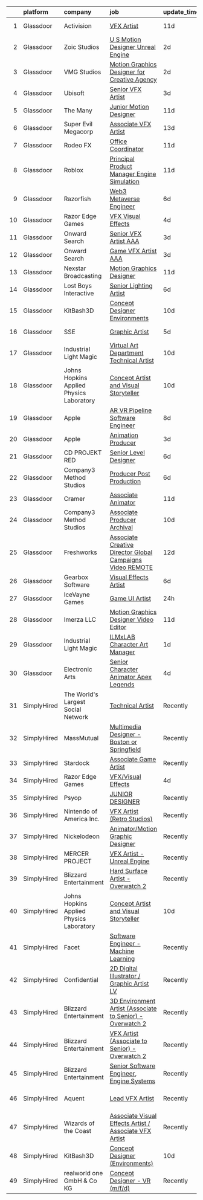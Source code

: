 

|    | platform    | company                                  | job                                                                                                                                                                                                                                                                                                                                                                                                                                                                                                                                                                                                                                                                                                                                                                                                                                                                                                                                                                                                                                                                                                                                                                                                                                                                                                                                                                           | update_time   | location          |
|---:|:------------|:-----------------------------------------|:------------------------------------------------------------------------------------------------------------------------------------------------------------------------------------------------------------------------------------------------------------------------------------------------------------------------------------------------------------------------------------------------------------------------------------------------------------------------------------------------------------------------------------------------------------------------------------------------------------------------------------------------------------------------------------------------------------------------------------------------------------------------------------------------------------------------------------------------------------------------------------------------------------------------------------------------------------------------------------------------------------------------------------------------------------------------------------------------------------------------------------------------------------------------------------------------------------------------------------------------------------------------------------------------------------------------------------------------------------------------------|:--------------|:------------------|
|  1 | Glassdoor   | Activision                               | [VFX Artist](https://www.glassdoor.com/partner/jobListing.htm?pos=114&ao=1136043&s=58&guid=000001821021278384d07d77d1add350&src=GD_JOB_AD&t=SR&vt=w&cs=1_8f9e2c44&cb=1658127984917&jobListingId=1007988235800&jrtk=3-0-1g88229u92ap1001-1g88229uugagu800-f8e423fe4b1b283e-)                                                                                                                                                                                                                                                                                                                                                                                                                                                                                                                                                                                                                                                                                                                                                                                                                                                                                                                                                                                                                                                                                                   | 11d           | Middleton, WI     |
|  2 | Glassdoor   | Zoic Studios                             | [U S  Motion Designer  Unreal Engine ](https://www.glassdoor.com/partner/jobListing.htm?pos=113&ao=1136043&s=58&guid=000001821021278384d07d77d1add350&src=GD_JOB_AD&t=SR&vt=w&ea=1&cs=1_5f701836&cb=1658127984917&jobListingId=1008009244576&jrtk=3-0-1g88229u92ap1001-1g88229uugagu800-4ddf86f2a868187e-)                                                                                                                                                                                                                                                                                                                                                                                                                                                                                                                                                                                                                                                                                                                                                                                                                                                                                                                                                                                                                                                                    | 2d            | Remote            |
|  3 | Glassdoor   | VMG Studios                              | [Motion Graphics Designer for Creative Agency](https://www.glassdoor.com/partner/jobListing.htm?pos=107&ao=1136043&s=58&guid=000001821021278384d07d77d1add350&src=GD_JOB_AD&t=SR&vt=w&ea=1&cs=1_e0ba8afd&cb=1658127984916&jobListingId=1008008367182&jrtk=3-0-1g88229u92ap1001-1g88229uugagu800-42a36b0c18bec50b-)                                                                                                                                                                                                                                                                                                                                                                                                                                                                                                                                                                                                                                                                                                                                                                                                                                                                                                                                                                                                                                                            | 2d            | Bellevue, WA      |
|  4 | Glassdoor   | Ubisoft                                  | [Senior VFX Artist](https://www.glassdoor.com/partner/jobListing.htm?pos=116&ao=1136043&s=58&guid=000001821021278384d07d77d1add350&src=GD_JOB_AD&t=SR&vt=w&cs=1_77d444f5&cb=1658127984917&jobListingId=1008007016826&jrtk=3-0-1g88229u92ap1001-1g88229uugagu800-4daed8aa28aaad6b-)                                                                                                                                                                                                                                                                                                                                                                                                                                                                                                                                                                                                                                                                                                                                                                                                                                                                                                                                                                                                                                                                                            | 3d            | Cary, NC          |
|  5 | Glassdoor   | The Many                                 | [Junior Motion Designer](https://www.glassdoor.com/partner/jobListing.htm?pos=105&ao=1136043&s=58&guid=000001821021278384d07d77d1add350&src=GD_JOB_AD&t=SR&vt=w&cs=1_98209ac0&cb=1658127984916&jobListingId=1007988372593&jrtk=3-0-1g88229u92ap1001-1g88229uugagu800-5516b2d00f8e4e8a-)                                                                                                                                                                                                                                                                                                                                                                                                                                                                                                                                                                                                                                                                                                                                                                                                                                                                                                                                                                                                                                                                                       | 11d           | Los Angeles, CA   |
|  6 | Glassdoor   | Super Evil Megacorp                      | [Associate VFX Artist](https://www.glassdoor.com/partner/jobListing.htm?pos=112&ao=1136043&s=58&guid=000001821021278384d07d77d1add350&src=GD_JOB_AD&t=SR&vt=w&cs=1_09ed50c6&cb=1658127984916&jobListingId=1007982602575&jrtk=3-0-1g88229u92ap1001-1g88229uugagu800-5801e144a67c1d22-)                                                                                                                                                                                                                                                                                                                                                                                                                                                                                                                                                                                                                                                                                                                                                                                                                                                                                                                                                                                                                                                                                         | 13d           | San Mateo, CA     |
|  7 | Glassdoor   | Rodeo FX                                 | [Office Coordinator](https://www.glassdoor.com/partner/jobListing.htm?pos=123&ao=1136043&s=58&guid=000001821021278384d07d77d1add350&src=GD_JOB_AD&t=SR&vt=w&ea=1&cs=1_e66a1e7e&cb=1658127984917&jobListingId=1007988971088&jrtk=3-0-1g88229u92ap1001-1g88229uugagu800-a140d920125e5679-)                                                                                                                                                                                                                                                                                                                                                                                                                                                                                                                                                                                                                                                                                                                                                                                                                                                                                                                                                                                                                                                                                      | 11d           | Los Angeles, CA   |
|  8 | Glassdoor   | Roblox                                   | [Principal Product Manager  Engine Simulation](https://www.glassdoor.com/partner/jobListing.htm?pos=130&ao=1136043&s=58&guid=000001821021278384d07d77d1add350&src=GD_JOB_AD&t=SR&vt=w&cs=1_a6811366&cb=1658127984918&jobListingId=1007987884697&jrtk=3-0-1g88229u92ap1001-1g88229uugagu800-3b7450e5fb449977-)                                                                                                                                                                                                                                                                                                                                                                                                                                                                                                                                                                                                                                                                                                                                                                                                                                                                                                                                                                                                                                                                 | 11d           | San Mateo, CA     |
|  9 | Glassdoor   | Razorfish                                | [Web3 Metaverse Engineer](https://www.glassdoor.com/partner/jobListing.htm?pos=126&ao=1136043&s=58&guid=000001821021278384d07d77d1add350&src=GD_JOB_AD&t=SR&vt=w&ea=1&cs=1_56136609&cb=1658127984918&jobListingId=1007999007023&jrtk=3-0-1g88229u92ap1001-1g88229uugagu800-37130fe9a53d6876-)                                                                                                                                                                                                                                                                                                                                                                                                                                                                                                                                                                                                                                                                                                                                                                                                                                                                                                                                                                                                                                                                                 | 6d            | New York, NY      |
| 10 | Glassdoor   | Razor Edge Games                         | [VFX Visual Effects](https://www.glassdoor.com/partner/jobListing.htm?pos=109&ao=1136043&s=58&guid=000001821021278384d07d77d1add350&src=GD_JOB_AD&t=SR&vt=w&cs=1_52bbcdd2&cb=1658127984916&jobListingId=1008002919278&jrtk=3-0-1g88229u92ap1001-1g88229uugagu800-43c429f9e3d05c00-)                                                                                                                                                                                                                                                                                                                                                                                                                                                                                                                                                                                                                                                                                                                                                                                                                                                                                                                                                                                                                                                                                           | 4d            | Remote            |
| 11 | Glassdoor   | Onward Search                            | [Senior VFX Artist  AAA ](https://www.glassdoor.com/partner/jobListing.htm?pos=103&ao=1110586&s=58&guid=000001821021278384d07d77d1add350&src=GD_JOB_AD&t=SR&vt=w&cs=1_a0a95bfc&cb=1658127984916&jobListingId=1008005502010&cpc=8795CF9063CD573D&jrtk=3-0-1g88229u92ap1001-1g88229uugagu800-a39b3d0b0025f332--6NYlbfkN0B7YoEZZ2QAGDyEGGmBPAUWSHc1Mt3sMCn9FehKcWA3w1hdwjpEweHGJ9uPpOtWDZrC-7lKc0mD8BMycFcRrvzqbDYv2CuZOIYpvsAKBQX73zrT8Or4NjVTRbDJaMWhrrTs_xYJ2kylhrSRs_nt6Ozlgoa9Ea6HAqX8CPf8Z1lK74xByShWV08r8S6C_wlPfw4Xa5aGzXsEKdoxxQRlvztIaNVdhixUs-6PPz2UcmRsilpbioSu4_iFlt6I3bO7GkOk7DMklK07kjs4AByPLoCplqHKIXf6zcBJhMYAUNWmHGuCQzWHiUU-Hrv2-yQcux-XIat4aEsIKUaIPahZoP_GeBvkdj8jfBYv0YsUWHydWsbZ4qtedh-5yS8SrP3eQ03VC_pzrJhuIUMc9jrm6_DxsYLjXTS-Gaf_O_-rrhzHkQRFHgQ_lgr41kk20Lwkx64jusH3VcH04yzSCYC63LEfhtIDKsza-qCe7arPSo3CPD5SE_GULM6kpmR4VtuQ2oNm8L3Jc80v7sMnJ8wJ7iExs6TMJTbFbmfasqWww5qaV4zxRCi-2xYn8d6lx3vQTa23fDnhDp8TtAw6lDLVQJ2iIUr27jDxQlF-wex-LYvFLvqaqIlGmuDTsrR2sQEKAvNzfMATNrttjHAee4-UUsnAROMEZtJ1uKCjlYm5uKPQ_pzSBEe5KICPN6f1NXmJ4YxqPhlujJTHCIjQcSZdWQGkUfZCpDX2beamu4gBa_q_OFmPom1P7DyBwZlV-qfojwUinYVYu4kgjUoELro1-QGxhnruWWATKXB2Oy3h0ejpj5fl0_LRl_B6n6sCgxMozEiq3ksTNF_FSmf385JxdPhVRhzj_eBh1DdC1JBkLARYmvg_ebOOuzclpcyCc_M6AJAdhLFSAT2Kcp5mk-DJG7jQg-5-sGk4gToYpX4noX2FQdXHZig79NXYhAEjD2pWvzM7h7rZic0gbRfJL16pBLs8M_6Ky9Xo1vysgikWAgUW0WODdm6wIbIY) | 3d            | San Ramon, CA     |
| 12 | Glassdoor   | Onward Search                            | [Game VFX Artist  AAA ](https://www.glassdoor.com/partner/jobListing.htm?pos=102&ao=1110586&s=58&guid=000001821021278384d07d77d1add350&src=GD_JOB_AD&t=SR&vt=w&cs=1_89449215&cb=1658127984916&jobListingId=1008006652679&cpc=334ABAF5D42DC775&jrtk=3-0-1g88229u92ap1001-1g88229uugagu800-dfd35a528ec4c9bb--6NYlbfkN0B7YoEZZ2QAGDyEGGmBPAUWSHc1Mt3sMCn9FehKcWA3w1hdwjpEweHGJ9uPpOtWDZopoLlHQzwkaV43RuBz99EI46x9WD7n9Bdj8B7ov2Rm4-EmiDCK7dPYvE4soimDPURH1rbGNmXKk-8D-YCUlRbnfNFq_-XKTkon6HTHTam_3axMwQu4XCMFtnR4OL3wtEZ20iV6ilVnNUPYnrCgM1uo2b1vnQI28DApDmH3nBuBRtMZbMYJcmm43DmdugTah8FsCV36u59ChXtsKo1y0alb5M2L5W_AWYWxOoSTh7O8cRqLdcmLQVge9lh_J7GgBDH3fr0Xce624YDPzuifpqw9tLwEpa8qXcwtzEUinxLNhMt5Uq2nFTT5DbTXb98lFcP65b0Rd9wDMC1NMqfU5gIr_K3ZeGruEdILD1LX6mcsPH2JsSOFp3VlZexusQFqSVlk532pRdH7XrTrkXeq-RBscRNQFeli2AL22EHdUjBuvVvXMnGCbxZ7E7RpM6t1VOgo2xwmE5E7cpeR2gl0v6vzI35ZEAxCpNwOhCJaE1dnKuYHvtNb7AXFof0gzsIQo9Aa3eMLWidJrMOX3irvx4ySHmgagPDqydA4MZ25v7W3VXtSn9Ep7T7KrMSXRas9Y1QdFR-ALqN29lCPvctvkq0s1wBjyMaYZRvOO-MCsd1lykXylV1aFPfNlDrGQZuzRqQyrdjLfy1z3Ie-jGyYSVH-cTHkNj3WIlRMuJqHb2wDt25Z-pS-NilfdOT4eU2-DRe2SYs-ps4Veasb5O61JAa4Na-f6aaqH43nIFUohRRTMtywDWst7leq3Ue5Wbtyv554NfJK17B92TXl88LSNZ49gvq9n0Tb6vpNV7aA7XP_qsNj7qrib-eouBwaf0xxt1AaKASz8jlfoyZdTpyaMALeT0hOW_0cTqrRvSf50sPsoYnkHWtgPjOUZprgT9F7OcdBUqWU_kNHBnV5a7U611_oxV0lVDlpBZkfQIsqcqi_IQ%3D%3D)       | 3d            | Irvine, CA        |
| 13 | Glassdoor   | Nexstar Broadcasting                     | [Motion Graphics Designer](https://www.glassdoor.com/partner/jobListing.htm?pos=124&ao=1136043&s=58&guid=000001821021278384d07d77d1add350&src=GD_JOB_AD&t=SR&vt=w&cs=1_74bde142&cb=1658127984917&jobListingId=1007987890049&jrtk=3-0-1g88229u92ap1001-1g88229uugagu800-645467b4d0a36a75-)                                                                                                                                                                                                                                                                                                                                                                                                                                                                                                                                                                                                                                                                                                                                                                                                                                                                                                                                                                                                                                                                                     | 11d           | Charlotte, NC     |
| 14 | Glassdoor   | Lost Boys Interactive                    | [Senior Lighting Artist](https://www.glassdoor.com/partner/jobListing.htm?pos=122&ao=1136043&s=58&guid=000001821021278384d07d77d1add350&src=GD_JOB_AD&t=SR&vt=w&ea=1&cs=1_7962d8b7&cb=1658127984917&jobListingId=1007997869563&jrtk=3-0-1g88229u92ap1001-1g88229uugagu800-51f467638d738e51-)                                                                                                                                                                                                                                                                                                                                                                                                                                                                                                                                                                                                                                                                                                                                                                                                                                                                                                                                                                                                                                                                                  | 6d            | Remote            |
| 15 | Glassdoor   | KitBash3D                                | [Concept Designer  Environments ](https://www.glassdoor.com/partner/jobListing.htm?pos=104&ao=1136043&s=58&guid=000001821021278384d07d77d1add350&src=GD_JOB_AD&t=SR&vt=w&ea=1&cs=1_dd75f1fb&cb=1658127984916&jobListingId=1007991297272&jrtk=3-0-1g88229u92ap1001-1g88229uugagu800-78377495064bd2eb-)                                                                                                                                                                                                                                                                                                                                                                                                                                                                                                                                                                                                                                                                                                                                                                                                                                                                                                                                                                                                                                                                         | 10d           | Remote            |
| 16 | Glassdoor   | SSE                                      | [Graphic Artist](https://www.glassdoor.com/partner/jobListing.htm?pos=127&ao=1136043&s=58&guid=000001821021278384d07d77d1add350&src=GD_JOB_AD&t=SR&vt=w&ea=1&cs=1_d73fc899&cb=1658127984918&jobListingId=1008001110074&jrtk=3-0-1g88229u92ap1001-1g88229uugagu800-50d7530ccefde205-)                                                                                                                                                                                                                                                                                                                                                                                                                                                                                                                                                                                                                                                                                                                                                                                                                                                                                                                                                                                                                                                                                          | 5d            | Jacksonville, FL  |
| 17 | Glassdoor   | Industrial Light   Magic                 | [Virtual Art Department Technical Artist](https://www.glassdoor.com/partner/jobListing.htm?pos=129&ao=1136043&s=58&guid=000001821021278384d07d77d1add350&src=GD_JOB_AD&t=SR&vt=w&cs=1_8472c3b8&cb=1658127984918&jobListingId=1007989925367&jrtk=3-0-1g88229u92ap1001-1g88229uugagu800-535a33fae180d7a9-)                                                                                                                                                                                                                                                                                                                                                                                                                                                                                                                                                                                                                                                                                                                                                                                                                                                                                                                                                                                                                                                                      | 10d           | San Francisco, CA |
| 18 | Glassdoor   | Johns Hopkins Applied Physics Laboratory | [Concept Artist and Visual Storyteller](https://www.glassdoor.com/partner/jobListing.htm?pos=121&ao=1136043&s=58&guid=000001821021278384d07d77d1add350&src=GD_JOB_AD&t=SR&vt=w&cs=1_3f0b09e3&cb=1658127984917&jobListingId=1007990323575&jrtk=3-0-1g88229u92ap1001-1g88229uugagu800-caf3af526954e90d-)                                                                                                                                                                                                                                                                                                                                                                                                                                                                                                                                                                                                                                                                                                                                                                                                                                                                                                                                                                                                                                                                        | 10d           | Laurel, MD        |
| 19 | Glassdoor   | Apple                                    | [AR VR Pipeline Software Engineer](https://www.glassdoor.com/partner/jobListing.htm?pos=101&ao=1110586&s=58&guid=000001821021278384d07d77d1add350&src=GD_JOB_AD&t=SR&vt=w&cs=1_76342dcf&cb=1658127984915&jobListingId=1007994891471&cpc=F41FEAB56D215062&jrtk=3-0-1g88229u92ap1001-1g88229uugagu800-fc55de529b78aa8f--6NYlbfkN0BvKrLyj5gPmtZO9T8euul8TCxuuKNOtzRJOomxnwSEodTz2Bc-sPZlbtkML8D-m4qO4tenHzNlbzznl9Zovftmt6-Mg1P-NrNJwQV9b7AKhWEtyPHdze1p3up1kuyhCBmYpi4Iic0ExJ4rulqpIM8-RimAb7jpdBuTvtFVnPTld3Y_K6vVeVzQTl6t011VSAk6tUA1k8P5NJHxFcrZhwMD9iZ4U89_Q1alaI1qmszEqdDOTN5QvS0B48PS6CbhCtEhhF-gUJZxhxMoHyPVp8HQWsx1cpU3_5_MbU2JlwbZgvs7o3iJxvWItVaf4MktY-uZGqIh-h7ZcMvGIB_Ad2F4in5bw2_HpMNgpQMoOx7uV45YvOER-Ny8IdvP_HCJW6tv7yNz6-zU3FVEUt-AtH-OWwXDAnhHHVsfPzVXACMRNhM4wElMX2g3MXUoNMMJNgpg2HpUThiiiuaGF_WmF6B_-GIG39xz-2PjIKzJk_D9QDQZMiqkpDIT2-eqWzXIZCxq9YfmrW-f9LiSycHuD13MN5Z7r0qJ8Rxc04fHSzyZwg6EHXGuf_ct4LMSC9Dc7FbiSj1hLprbVXEG2eGCpYXBsWTojnzL_6ILc34-mC9EGNmiX7QgeB121X-gyiRnL_frTyQ1x8vYxjXhTbYNUqWt0Y8E-FX38balTn2pvhqZuE9l4M1mR6rme9HhgVNi2s87aM9WIqNF8HO24D8ELxeq8I_VnfUA7l7PBDsWcYz0E2O4oBVJdBRC4GRs0kLU74gd7ffRBVIG8aidM5FsmwVI1Usg7BOWjn-fh6qslUViz3FXNoWCDwvTK5_9hbb_vooTS5R94CqNfeCPpx6jcDautb7DzbjDYqQc4Qelk2Oe690PfOz8yjwV7D3lQwuojRTDWvNOzFV7UTGkOISaC1xxj5cEzNc59xqFj7BRwqVNyTsVB-38XcVJYVAsYcxD_yEU5Ir2i7odxUUoHh4VEJmu)                        | 8d            | Boulder, CO       |
| 20 | Glassdoor   | Apple                                    | [Animation Producer](https://www.glassdoor.com/partner/jobListing.htm?pos=118&ao=1136043&s=58&guid=000001821021278384d07d77d1add350&src=GD_JOB_AD&t=SR&vt=w&cs=1_e282f722&cb=1658127984917&jobListingId=1008007080856&jrtk=3-0-1g88229u92ap1001-1g88229uugagu800-5deecf1619cb58b1-)                                                                                                                                                                                                                                                                                                                                                                                                                                                                                                                                                                                                                                                                                                                                                                                                                                                                                                                                                                                                                                                                                           | 3d            | Cupertino, CA     |
| 21 | Glassdoor   | CD PROJEKT RED                           | [Senior Level Designer](https://www.glassdoor.com/partner/jobListing.htm?pos=120&ao=1136043&s=58&guid=000001821021278384d07d77d1add350&src=GD_JOB_AD&t=SR&vt=w&ea=1&cs=1_b9c52185&cb=1658127984917&jobListingId=1007999004645&jrtk=3-0-1g88229u92ap1001-1g88229uugagu800-c0adcc9f01b6bb9d-)                                                                                                                                                                                                                                                                                                                                                                                                                                                                                                                                                                                                                                                                                                                                                                                                                                                                                                                                                                                                                                                                                   | 6d            | Boston, MA        |
| 22 | Glassdoor   | Company3 Method Studios                  | [Producer  Post Production](https://www.glassdoor.com/partner/jobListing.htm?pos=111&ao=1136043&s=58&guid=000001821021278384d07d77d1add350&src=GD_JOB_AD&t=SR&vt=w&ea=1&cs=1_3c0869a7&cb=1658127984916&jobListingId=1007998502173&jrtk=3-0-1g88229u92ap1001-1g88229uugagu800-12f392fbeaba1796-)                                                                                                                                                                                                                                                                                                                                                                                                                                                                                                                                                                                                                                                                                                                                                                                                                                                                                                                                                                                                                                                                               | 6d            | New York, NY      |
| 23 | Glassdoor   | Cramer                                   | [Associate Animator](https://www.glassdoor.com/partner/jobListing.htm?pos=115&ao=1136043&s=58&guid=000001821021278384d07d77d1add350&src=GD_JOB_AD&t=SR&vt=w&ea=1&cs=1_afec6423&cb=1658127984917&jobListingId=1007987879014&jrtk=3-0-1g88229u92ap1001-1g88229uugagu800-b93565d935bfe333-)                                                                                                                                                                                                                                                                                                                                                                                                                                                                                                                                                                                                                                                                                                                                                                                                                                                                                                                                                                                                                                                                                      | 11d           | Norwood, MA       |
| 24 | Glassdoor   | Company3 Method Studios                  | [Associate Producer  Archival](https://www.glassdoor.com/partner/jobListing.htm?pos=125&ao=1136043&s=58&guid=000001821021278384d07d77d1add350&src=GD_JOB_AD&t=SR&vt=w&ea=1&cs=1_8f7f8fb6&cb=1658127984918&jobListingId=1007991115470&jrtk=3-0-1g88229u92ap1001-1g88229uugagu800-5fb50d2aeeccedf3-)                                                                                                                                                                                                                                                                                                                                                                                                                                                                                                                                                                                                                                                                                                                                                                                                                                                                                                                                                                                                                                                                            | 10d           | Santa Monica, CA  |
| 25 | Glassdoor   | Freshworks                               | [Associate Creative Director  Global Campaigns   Video  REMOTE ](https://www.glassdoor.com/partner/jobListing.htm?pos=119&ao=1136043&s=58&guid=000001821021278384d07d77d1add350&src=GD_JOB_AD&t=SR&vt=w&ea=1&cs=1_9209b8eb&cb=1658127984917&jobListingId=1007986438175&jrtk=3-0-1g88229u92ap1001-1g88229uugagu800-4d6ad1209c06e99f-)                                                                                                                                                                                                                                                                                                                                                                                                                                                                                                                                                                                                                                                                                                                                                                                                                                                                                                                                                                                                                                          | 12d           | San Mateo, CA     |
| 26 | Glassdoor   | Gearbox Software                         | [Visual Effects Artist](https://www.glassdoor.com/partner/jobListing.htm?pos=106&ao=1136043&s=58&guid=000001821021278384d07d77d1add350&src=GD_JOB_AD&t=SR&vt=w&ea=1&cs=1_1c09e11f&cb=1658127984916&jobListingId=1007998860820&jrtk=3-0-1g88229u92ap1001-1g88229uugagu800-fa056ef69a544c96-)                                                                                                                                                                                                                                                                                                                                                                                                                                                                                                                                                                                                                                                                                                                                                                                                                                                                                                                                                                                                                                                                                   | 6d            | Frisco, TX        |
| 27 | Glassdoor   | IceVayne Games                           | [Game UI Artist](https://www.glassdoor.com/partner/jobListing.htm?pos=110&ao=1136043&s=58&guid=000001821021278384d07d77d1add350&src=GD_JOB_AD&t=SR&vt=w&ea=1&cs=1_24141c4e&cb=1658127984916&jobListingId=1008010939116&jrtk=3-0-1g88229u92ap1001-1g88229uugagu800-a4580d4e6a89142d-)                                                                                                                                                                                                                                                                                                                                                                                                                                                                                                                                                                                                                                                                                                                                                                                                                                                                                                                                                                                                                                                                                          | 24h           | Remote            |
| 28 | Glassdoor   | Imerza  LLC                              | [Motion Graphics Designer Video Editor](https://www.glassdoor.com/partner/jobListing.htm?pos=108&ao=1136043&s=58&guid=000001821021278384d07d77d1add350&src=GD_JOB_AD&t=SR&vt=w&ea=1&cs=1_5e6d64f2&cb=1658127984916&jobListingId=1007987056661&jrtk=3-0-1g88229u92ap1001-1g88229uugagu800-b89d3df5b07892d1-)                                                                                                                                                                                                                                                                                                                                                                                                                                                                                                                                                                                                                                                                                                                                                                                                                                                                                                                                                                                                                                                                   | 11d           | Sarasota, FL      |
| 29 | Glassdoor   | Industrial Light   Magic                 | [ILMxLAB Character Art Manager](https://www.glassdoor.com/partner/jobListing.htm?pos=128&ao=1136043&s=58&guid=000001821021278384d07d77d1add350&src=GD_JOB_AD&t=SR&vt=w&cs=1_cb7018fb&cb=1658127984918&jobListingId=1008009556766&jrtk=3-0-1g88229u92ap1001-1g88229uugagu800-8beafdaaf7c3239a-)                                                                                                                                                                                                                                                                                                                                                                                                                                                                                                                                                                                                                                                                                                                                                                                                                                                                                                                                                                                                                                                                                | 1d            | San Francisco, CA |
| 30 | Glassdoor   | Electronic Arts                          | [Senior Character Animator  Apex Legends ](https://www.glassdoor.com/partner/jobListing.htm?pos=117&ao=1136043&s=58&guid=000001821021278384d07d77d1add350&src=GD_JOB_AD&t=SR&vt=w&cs=1_871a6024&cb=1658127984917&jobListingId=1008003306799&jrtk=3-0-1g88229u92ap1001-1g88229uugagu800-6d89526abe9aca00-)                                                                                                                                                                                                                                                                                                                                                                                                                                                                                                                                                                                                                                                                                                                                                                                                                                                                                                                                                                                                                                                                     | 4d            | Los Angeles, CA   |
| 31 | SimplyHired | The World's Largest Social Network       | [Technical Artist](https://www.simplyhired.com/job/Y2FNoo1uTAcldWV6dQhjK7PuvsJN1U0ikAImFpa5s-XmibWBswR6Dg?q=vfx+designer)                                                                                                                                                                                                                                                                                                                                                                                                                                                                                                                                                                                                                                                                                                                                                                                                                                                                                                                                                                                                                                                                                                                                                                                                                                                     | Recently      | New York, NY      |
| 32 | SimplyHired | MassMutual                               | [Multimedia Designer - Boston or Springfield](https://www.simplyhired.com/job/CcrU9vrSkGHbpIUYgeeXblyTDRVIr4YTMiVQ_qAhle0d3zCaETwMXg?q=vfx+designer)                                                                                                                                                                                                                                                                                                                                                                                                                                                                                                                                                                                                                                                                                                                                                                                                                                                                                                                                                                                                                                                                                                                                                                                                                          | Recently      | Springfield, MA   |
| 33 | SimplyHired | Stardock                                 | [Associate Game Artist](https://www.simplyhired.com/job/W7qNp3of8cn6kTjVZneaLow7hs8i5JRkVDGdJKNTsHCTbcY2t6Cyew?q=vfx+designer)                                                                                                                                                                                                                                                                                                                                                                                                                                                                                                                                                                                                                                                                                                                                                                                                                                                                                                                                                                                                                                                                                                                                                                                                                                                | Recently      | Plymouth, MI      |
| 34 | SimplyHired | Razor Edge Games                         | [VFX/Visual Effects](https://www.simplyhired.com/job/Yl3y34usv8YMyAfSeLFgn1hj4J5uMoRzo8Pp-lYa4Yeozn0WYKil-w?q=vfx+designer)                                                                                                                                                                                                                                                                                                                                                                                                                                                                                                                                                                                                                                                                                                                                                                                                                                                                                                                                                                                                                                                                                                                                                                                                                                                   | 4d            | Remote            |
| 35 | SimplyHired | Psyop                                    | [JUNIOR DESIGNER](https://www.simplyhired.com/job/zSJ2o2OxFVF9AqKa__B93UhQBlvvf_irwOF_5c0XrRg_GvznVO0-KQ?q=vfx+designer)                                                                                                                                                                                                                                                                                                                                                                                                                                                                                                                                                                                                                                                                                                                                                                                                                                                                                                                                                                                                                                                                                                                                                                                                                                                      | Recently      | New York, NY      |
| 36 | SimplyHired | Nintendo of America Inc.                 | [VFX Artist (Retro Studios)](https://www.simplyhired.com/job/68cBZ4AnaX3uJLP_81lfn13A6t8yKts3xr2qIByoC9NGhqKEGg7RRg?q=vfx+designer)                                                                                                                                                                                                                                                                                                                                                                                                                                                                                                                                                                                                                                                                                                                                                                                                                                                                                                                                                                                                                                                                                                                                                                                                                                           | Recently      | Austin, TX        |
| 37 | SimplyHired | Nickelodeon                              | [Animator/Motion Graphic Designer](https://www.simplyhired.com/job/seMENcpah2-lLx56dgQ7If76DlQ4u5bVEykKG1frdKpnuYHo39ut3g?q=vfx+designer)                                                                                                                                                                                                                                                                                                                                                                                                                                                                                                                                                                                                                                                                                                                                                                                                                                                                                                                                                                                                                                                                                                                                                                                                                                     | Recently      | New York, NY      |
| 38 | SimplyHired | MERCER PROJECT                           | [VFX Artist - Unreal Engine](https://www.simplyhired.com/job/2oePjLPnODm44ASH_jfmm99NvQfkSOC48xk2mIXNrjRpGVBiOBzF7Q?q=vfx+designer)                                                                                                                                                                                                                                                                                                                                                                                                                                                                                                                                                                                                                                                                                                                                                                                                                                                                                                                                                                                                                                                                                                                                                                                                                                           | Recently      | Remote            |
| 39 | SimplyHired | Blizzard Entertainment                   | [Hard Surface Artist - Overwatch 2](https://www.simplyhired.com/job/6UbuxcizWm0FGl0VWvCtYyHq-2-jjcWZ_YsxRvD4XaS9M8_zOx_FMA?q=vfx+designer)                                                                                                                                                                                                                                                                                                                                                                                                                                                                                                                                                                                                                                                                                                                                                                                                                                                                                                                                                                                                                                                                                                                                                                                                                                    | Recently      | Irvine, CA        |
| 40 | SimplyHired | Johns Hopkins Applied Physics Laboratory | [Concept Artist and Visual Storyteller](https://www.simplyhired.com/job/jeBhOIo8kS1ODwL8AJYeXRvZaN04F9M9QyhYoNptIc0b2dgYNrWo8g?q=vfx+designer)                                                                                                                                                                                                                                                                                                                                                                                                                                                                                                                                                                                                                                                                                                                                                                                                                                                                                                                                                                                                                                                                                                                                                                                                                                | 10d           | Laurel, MD        |
| 41 | SimplyHired | Facet                                    | [Software Engineer - Machine Learning](https://www.simplyhired.com/job/rRl7LpYqGiIowLAwzbrNzMgXtXTFbKgtp-z9fo66PKEqX4Q6nYlO_w?q=vfx+designer)                                                                                                                                                                                                                                                                                                                                                                                                                                                                                                                                                                                                                                                                                                                                                                                                                                                                                                                                                                                                                                                                                                                                                                                                                                 | Recently      | San Francisco, CA |
| 42 | SimplyHired | Confidential                             | [2D Digital Illustrator / Graphic Artist LV](https://www.simplyhired.com/job/WR2-4KNjxgXV1vg_h0Smu4P2a7_SLarIZBzP3ysarILfdTKegejX8w?q=vfx+designer)                                                                                                                                                                                                                                                                                                                                                                                                                                                                                                                                                                                                                                                                                                                                                                                                                                                                                                                                                                                                                                                                                                                                                                                                                           | Recently      | Las Vegas, NV     |
| 43 | SimplyHired | Blizzard Entertainment                   | [3D Environment Artist (Associate to Senior) - Overwatch 2](https://www.simplyhired.com/job/pw88DtF0EULjjFMy83MMr_Hg0HBZII6DCgYGL9C12joglMD-Z-Xwnw?q=vfx+designer)                                                                                                                                                                                                                                                                                                                                                                                                                                                                                                                                                                                                                                                                                                                                                                                                                                                                                                                                                                                                                                                                                                                                                                                                            | Recently      | Irvine, CA        |
| 44 | SimplyHired | Blizzard Entertainment                   | [VFX Artist (Associate to Senior) - Overwatch 2](https://www.simplyhired.com/job/2d70J5UkkZ2YmvlvJfcaEqf0vVFEZwLt57euRMmQlk3Afx_2Q_gYzw?q=vfx+designer)                                                                                                                                                                                                                                                                                                                                                                                                                                                                                                                                                                                                                                                                                                                                                                                                                                                                                                                                                                                                                                                                                                                                                                                                                       | Recently      | Irvine, CA        |
| 45 | SimplyHired | Blizzard Entertainment                   | [Senior Software Engineer, Engine Systems](https://www.simplyhired.com/job/tMmtCyDUxHf8JJJ5bCNONOHibfhTpYdY-nwQ76oeAkm7OrfyZhRqFg?q=vfx+designer)                                                                                                                                                                                                                                                                                                                                                                                                                                                                                                                                                                                                                                                                                                                                                                                                                                                                                                                                                                                                                                                                                                                                                                                                                             | Recently      | Irvine, CA        |
| 46 | SimplyHired | Aquent                                   | [Lead VFX Artist](https://www.simplyhired.com/job/z3eFdHTXdqmZsD1mjGYVCSE-d6cjpVtT95D3YvZAkWFtx7Dg_IZpxw?q=vfx+designer)                                                                                                                                                                                                                                                                                                                                                                                                                                                                                                                                                                                                                                                                                                                                                                                                                                                                                                                                                                                                                                                                                                                                                                                                                                                      | Recently      | San Francisco, CA |
| 47 | SimplyHired | Wizards of the Coast                     | [Associate Visual Effects Artist / Associate VFX Artist](https://www.simplyhired.com/job/rXEfv0Tp9MAkPThOfzJCKEZulLcnRHEeqs1wpyfRYRJl4Z63YdpBPA?q=vfx+designer)                                                                                                                                                                                                                                                                                                                                                                                                                                                                                                                                                                                                                                                                                                                                                                                                                                                                                                                                                                                                                                                                                                                                                                                                               | Recently      | Renton, WA        |
| 48 | SimplyHired | KitBash3D                                | [Concept Designer (Environments)](https://www.simplyhired.com/job/6RK58V9QRNPhm7KMuxGYlhUBdJx4j-xn111ezuam7_hRD9iRlS-KQQ?q=vfx+designer)                                                                                                                                                                                                                                                                                                                                                                                                                                                                                                                                                                                                                                                                                                                                                                                                                                                                                                                                                                                                                                                                                                                                                                                                                                      | 10d           | Remote            |
| 49 | SimplyHired | realworld one GmbH & Co KG               | [Concept Designer - VR (m/f/d)](https://www.simplyhired.com/job/9M9B0HjzlxbnEWwSs63j38J2jv4QAGwRz17kgQnuQPJjtHPVVTunxA?q=vfx+designer)                                                                                                                                                                                                                                                                                                                                                                                                                                                                                                                                                                                                                                                                                                                                                                                                                                                                                                                                                                                                                                                                                                                                                                                                                                        | Recently      | Remote            |